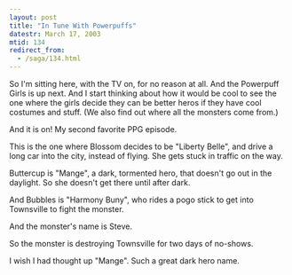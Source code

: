 ```yaml
---
layout: post
title: "In Tune With Powerpuffs"
datestr: March 17, 2003
mtid: 134
redirect_from:
  - /saga/134.html
---
```


So I'm sitting here, with the TV on, for no reason at all.  And the Powerpuff Girls is up next.  And I start thinking about how it would be cool to see the one where the girls decide they can be better heros if they have cool costumes and stuff.  (We also find out where all the monsters come from.)

And it is on!  My second favorite PPG episode.

This is the one where Blossom decides to be "Liberty Belle", and drive a long car into the city, instead of flying.  She gets stuck in traffic on the way.

Buttercup is "Mange", a dark, tormented hero, that doesn't go out in the daylight.  So she doesn't get there until after dark.

And Bubbles is "Harmony Buny", who rides a pogo stick to get into Townsville to fight the monster. 

And the monster's name is Steve.

So the monster is destroying Townsville for two days of no-shows.

I wish I had thought up "Mange".  Such a great dark hero name.

